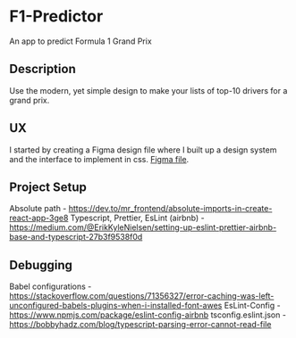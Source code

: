 # F1-Predictor

An app to predict Formula 1 Grand Prix

## Description

Use the modern, yet simple design to make your lists of top-10 drivers for a grand prix.

## UX

I started by creating a Figma design file where I built up a design system and the interface to implement in css.
[Figma file](https://www.figma.com/file/zBpdZxh3FDzMthQguMNvHV/F1-Pre?node-id=39%3A1743).

## Project Setup

Absolute path - https://dev.to/mr_frontend/absolute-imports-in-create-react-app-3ge8
Typescript, Prettier, EsLint (airbnb) - https://medium.com/@ErikKyleNielsen/setting-up-eslint-prettier-airbnb-base-and-typescript-27b3f9538f0d

## Debugging

Babel configurations - https://stackoverflow.com/questions/71356327/error-caching-was-left-unconfigured-babels-plugins-when-i-installed-font-awes
EsLint-Config - https://www.npmjs.com/package/eslint-config-airbnb
tsconfig.eslint.json - https://bobbyhadz.com/blog/typescript-parsing-error-cannot-read-file
